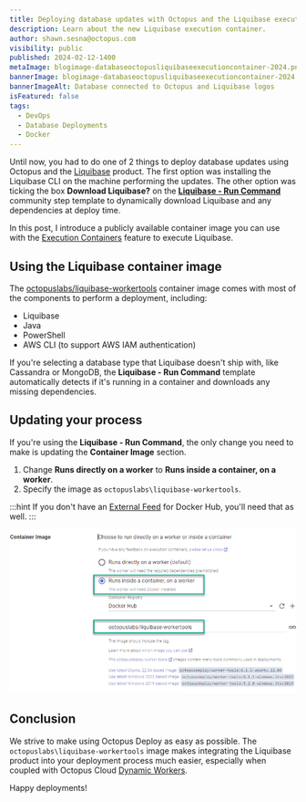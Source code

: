 ```yaml
---
title: Deploying database updates with Octopus and the Liquibase execution container
description: Learn about the new Liquibase execution container.
author: shawn.sesna@octopus.com
visibility: public
published: 2024-02-12-1400
metaImage: blogimage-databaseoctopusliquibaseexecutioncontainer-2024.png
bannerImage: blogimage-databaseoctopusliquibaseexecutioncontainer-2024.png
bannerImageAlt: Database connected to Octopus and Liquibase logos
isFeatured: false
tags: 
  - DevOps
  - Database Deployments
  - Docker
---
```


Until now, you had to do one of 2 things to deploy database updates using Octopus and the [Liquibase](https://liquibase.com) product. The first option was installing the Liquibase CLI on the machine performing the updates. The other option was ticking the box **Download Liquibase?** on the **[Liquibase - Run Command](https://library.octopus.com/step-templates/36df3e84-8501-4f2a-85cc-bd9eb22030d1/actiontemplate-liquibase-run-command)** community step template to dynamically download Liquibase and any dependencies at deploy time.  

In this post, I introduce a publicly available container image you can use with the [Execution Containers](https://octopus.com/docs/projects/steps/execution-containers-for-workers) feature to execute Liquibase.

## Using the Liquibase container image

The [octopuslabs/liquibase-workertools](https://hub.docker.com/r/octopuslabs/liquibase-workertools) container image comes with most of the components to perform a deployment, including:

- Liquibase
- Java
- PowerShell
- AWS CLI (to support AWS IAM authentication)

If you're selecting a database type that Liquibase doesn't ship with, like Cassandra or MongoDB, the **Liquibase - Run Command** template automatically detects if it's running in a container and downloads any missing dependencies.

## Updating your process

If you're using the **Liquibase - Run Command**, the only change you need to make is updating the **Container Image** section. 

1. Change **Runs directly on a worker** to **Runs inside a container, on a worker**.
2. Specify the image as `octopuslabs\liquibase-workertools`. 

:::hint
If you don't have an [External Feed](https://octopus.com/docs/packaging-applications/package-repositories/docker-registries) for Docker Hub, you'll need that as well.
:::

![Select execution container](octopus-liquibase-container.png)

## Conclusion

We strive to make using Octopus Deploy as easy as possible. The `octopuslabs\liquibase-workertools` image makes integrating the Liquibase product into your deployment process much easier, especially when coupled with Octopus Cloud [Dynamic Workers](https://octopus.com/docs/infrastructure/workers/dynamic-worker-pools).

Happy deployments!